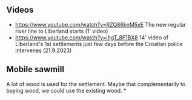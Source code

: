 

Videos
------
* https://www.youtube.com/watch?v=RZQ86knM5xE The new regular river line to Liberland starts (1' video)
* https://www.youtube.com/watch?v=ihgT_8F1BX8 14' video of Liberland's 1st settlements just few days before the Croatian police intervenes (21.9.2023)

Mobile sawmill
--------------
A lot of wood is used for the settlement.
Maybe that complementarily to buying wood, we could use the existing wood.
* 



